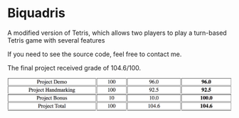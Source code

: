 # Biquadris
A modified version of Tetris, which allows two players to play a turn-based Tetris game with several features

If you need to see the source code, feel free to contact me.

The final project received grade of 104.6/100.

![](cs246-final-project-grade.png)
